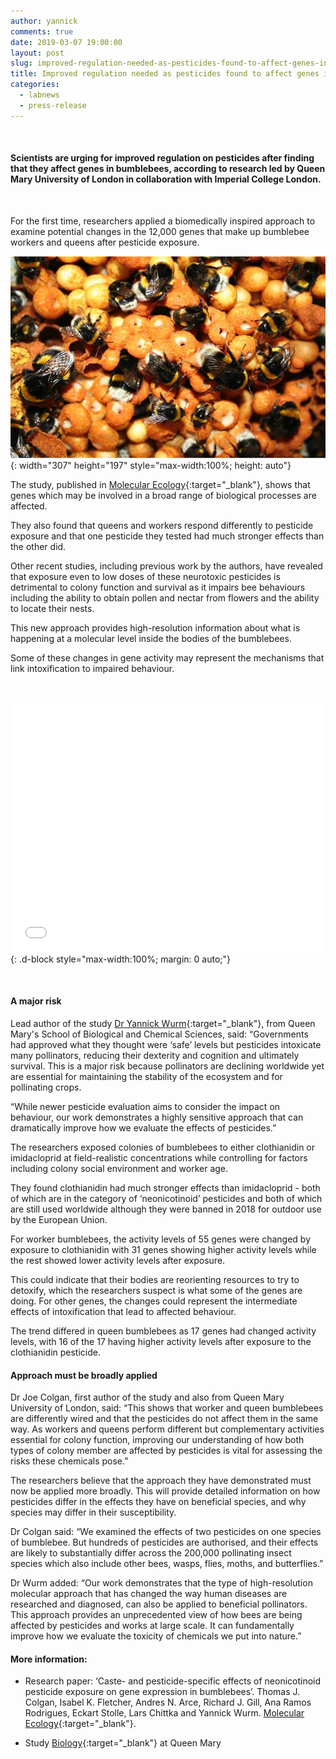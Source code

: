 ```yaml
---
author: yannick
comments: true
date: 2019-03-07 19:00:00
layout: post
slug: improved-regulation-needed-as-pesticides-found-to-affect-genes-in-bees
title: Improved regulation needed as pesticides found to affect genes in bees
categories:
  - labnews
  - press-release
---
```


<br />

#### Scientists are urging for improved regulation on pesticides after finding that they affect genes in bumblebees, according to research led by Queen Mary University of London in collaboration with Imperial College London.

<br />

For the first time, researchers applied a biomedically inspired approach to examine potential changes in the 12,000 genes that make up bumblebee workers and queens after pesticide exposure.

![Bumblebee colony. Credit: TJ Colgan](/img/news/bumblebee-colony-640.jpg#center){: width="307" height="197" style="max-width:100%; height: auto"}

The study, published in [Molecular Ecology](//onlinelibrary.wiley.com/doi/10.1111/mec.15047){:target="_blank"}, shows that genes which may be involved in a broad range of biological processes are affected.

They also found that queens and workers respond differently to pesticide exposure and that one pesticide they tested had much stronger effects than the other did.

Other recent studies, including previous work by the authors, have revealed that exposure even to low doses of these neurotoxic pesticides is detrimental to colony function and survival as it impairs bee behaviours including the ability to obtain pollen and nectar from flowers and the ability to locate their nests.

This new approach provides high-resolution information about what is happening at a molecular level inside the bodies of the bumblebees.

Some of these changes in gene activity may represent the mechanisms that link intoxification to impaired behaviour.

&nbsp;

<iframe src="//www.youtube.com/embed/GRiE8z-3ZtI#center" allowfullscreen width="560" height="400" frameborder="0" style="max-width:100%;"></iframe>{: .d-block style="max-width:100%; margin: 0 auto;"}

&nbsp;

#### A major risk

Lead author of the study [Dr Yannick Wurm](//www.qmul.ac.uk/sbcs/staff/yannickwurm.html){:target="_blank"}, from Queen Mary's School of Biological and Chemical Sciences, said: “Governments had approved what they thought were ‘safe’ levels but pesticides intoxicate many pollinators, reducing their dexterity and cognition and ultimately survival. This is a major risk because pollinators are declining worldwide yet are essential for maintaining the stability of the ecosystem and for pollinating crops.

“While newer pesticide evaluation aims to consider the impact on behaviour, our work demonstrates a highly sensitive approach that can dramatically improve how we evaluate the effects of pesticides.”

The researchers exposed colonies of bumblebees to either clothianidin or imidacloprid at field-realistic concentrations while controlling for factors including colony social environment and worker age.

They found clothianidin had much stronger effects than imidacloprid - both of which are in the category of ‘neonicotinoid’ pesticides and both of which are still used worldwide although they were banned in 2018 for outdoor use by the European Union.

For worker bumblebees, the activity levels of 55 genes were changed by exposure to clothianidin with 31 genes showing higher activity levels while the rest showed lower activity levels after exposure.

This could indicate that their bodies are reorienting resources to try to detoxify, which the researchers suspect is what some of the genes are doing. For other genes, the changes could represent the intermediate effects of intoxification that lead to affected behaviour.

The trend differed in queen bumblebees as 17 genes had changed activity levels, with 16 of the 17 having higher activity levels after exposure to the clothianidin pesticide.

#### Approach must be broadly applied

Dr Joe Colgan, first author of the study and also from Queen Mary University of London, said: “This shows that worker and queen bumblebees are differently wired and that the pesticides do not affect them in the same way. As workers and queens perform different but complementary activities essential for colony function, improving our understanding of how both types of colony member are affected by pesticides is vital for assessing the risks these chemicals pose.”

The researchers believe that the approach they have demonstrated must now be applied more broadly. This will provide detailed information on how pesticides differ in the effects they have on beneficial species, and why species may differ in their susceptibility.

Dr Colgan said: “We examined the effects of two pesticides on one species of bumblebee. But hundreds of pesticides are authorised, and their effects are likely to substantially differ across the 200,000 pollinating insect species which also include other bees, wasps, flies, moths, and butterflies.”

Dr Wurm added: “Our work demonstrates that the type of high-resolution molecular approach that has changed the way human diseases are researched and diagnosed, can also be applied to beneficial pollinators. This approach provides an unprecedented view of how bees are being affected by pesticides and works at large scale. It can fundamentally improve how we evaluate the toxicity of chemicals we put into nature.”

#### More information:

- Research paper: ‘Caste- and pesticide-specific effects of neonicotinoid pesticide exposure on gene expression in bumblebees’. Thomas J. Colgan, Isabel K. Fletcher, Andres N. Arce, Richard J. Gill, Ana Ramos Rodrigues, Eckart Stolle, Lars Chittka and Yannick Wurm. [Molecular Ecology](//onlinelibrary.wiley.com/doi/10.1111/mec.15047){:target="_blank"}.

- Study [Biology](//www.qmul.ac.uk/undergraduate/coursefinder/courses/2019/biology/){:target="_blank"} at Queen Mary

